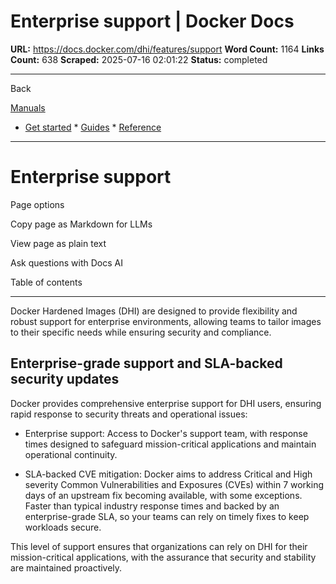 # Enterprise support | Docker Docs

**URL:** https://docs.docker.com/dhi/features/support
**Word Count:** 1164
**Links Count:** 638
**Scraped:** 2025-07-16 02:01:22
**Status:** completed

---

Back

[Manuals](https://docs.docker.com/manuals/)

  * [Get started](https://docs.docker.com/get-started/)   * [Guides](https://docs.docker.com/guides/)   * [Reference](https://docs.docker.com/reference/)

* * *

# Enterprise support

Page options

Copy page as Markdown for LLMs

View page as plain text

Ask questions with Docs AI

Table of contents

* * *

Docker Hardened Images \(DHI\) are designed to provide flexibility and robust support for enterprise environments, allowing teams to tailor images to their specific needs while ensuring security and compliance.

## Enterprise-grade support and SLA-backed security updates

Docker provides comprehensive enterprise support for DHI users, ensuring rapid response to security threats and operational issues:

  * Enterprise support: Access to Docker's support team, with response times designed to safeguard mission-critical applications and maintain operational continuity.

  * SLA-backed CVE mitigation: Docker aims to address Critical and High severity Common Vulnerabilities and Exposures \(CVEs\) within 7 working days of an upstream fix becoming available, with some exceptions. Faster than typical industry response times and backed by an enterprise-grade SLA, so your teams can rely on timely fixes to keep workloads secure.

This level of support ensures that organizations can rely on DHI for their mission-critical applications, with the assurance that security and stability are maintained proactively.